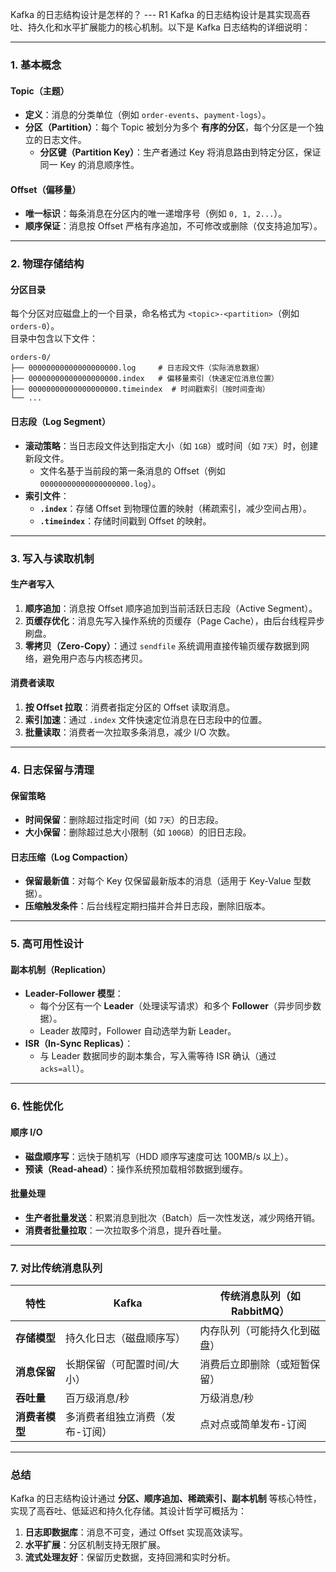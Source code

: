 Kafka 的日志结构设计是怎样的？
--- R1
Kafka 的日志结构设计是其实现高吞吐、持久化和水平扩展能力的核心机制。以下是 Kafka 日志结构的详细说明：

---

### **1. 基本概念**

#### **Topic（主题）**

- **定义**：消息的分类单位（例如 `order-events`、`payment-logs`）。
- **分区（Partition）**：每个 Topic 被划分为多个 **有序的分区**，每个分区是一个独立的日志文件。
  - **分区键（Partition Key）**：生产者通过 Key 将消息路由到特定分区，保证同一 Key 的消息顺序性。

#### **Offset（偏移量）**

- **唯一标识**：每条消息在分区内的唯一递增序号（例如 `0, 1, 2...`）。
- **顺序保证**：消息按 Offset 严格有序追加，不可修改或删除（仅支持追加写）。

---

### **2. 物理存储结构**

#### **分区目录**

每个分区对应磁盘上的一个目录，命名格式为 `<topic>-<partition>`（例如 `orders-0`）。  
目录中包含以下文件：

```
orders-0/
├── 00000000000000000000.log     # 日志段文件（实际消息数据）
├── 00000000000000000000.index   # 偏移量索引（快速定位消息位置）
├── 00000000000000000000.timeindex  # 时间戳索引（按时间查询）
└── ...
```

#### **日志段（Log Segment）**

- **滚动策略**：当日志段文件达到指定大小（如 `1GB`）或时间（如 `7天`）时，创建新段文件。
  - 文件名基于当前段的第一条消息的 Offset（例如 `00000000000000000000.log`）。
- **索引文件**：
  - **`.index`**：存储 Offset 到物理位置的映射（稀疏索引，减少空间占用）。
  - **`.timeindex`**：存储时间戳到 Offset 的映射。

---

### **3. 写入与读取机制**

#### **生产者写入**

1. **顺序追加**：消息按 Offset 顺序追加到当前活跃日志段（Active Segment）。
2. **页缓存优化**：消息先写入操作系统的页缓存（Page Cache），由后台线程异步刷盘。
3. **零拷贝（Zero-Copy）**：通过 `sendfile` 系统调用直接传输页缓存数据到网络，避免用户态与内核态拷贝。

#### **消费者读取**

1. **按 Offset 拉取**：消费者指定分区的 Offset 读取消息。
2. **索引加速**：通过 `.index` 文件快速定位消息在日志段中的位置。
3. **批量读取**：消费者一次拉取多条消息，减少 I/O 次数。

---

### **4. 日志保留与清理**

#### **保留策略**

- **时间保留**：删除超过指定时间（如 `7天`）的日志段。
- **大小保留**：删除超过总大小限制（如 `100GB`）的旧日志段。

#### **日志压缩（Log Compaction）**

- **保留最新值**：对每个 Key 仅保留最新版本的消息（适用于 Key-Value 型数据）。
- **压缩触发条件**：后台线程定期扫描并合并日志段，删除旧版本。

---

### **5. 高可用性设计**

#### **副本机制（Replication）**

- **Leader-Follower 模型**：
  - 每个分区有一个 **Leader**（处理读写请求）和多个 **Follower**（异步同步数据）。
  - Leader 故障时，Follower 自动选举为新 Leader。
- **ISR（In-Sync Replicas）**：
  - 与 Leader 数据同步的副本集合，写入需等待 ISR 确认（通过 `acks=all`）。

---

### **6. 性能优化**

#### **顺序 I/O**

- **磁盘顺序写**：远快于随机写（HDD 顺序写速度可达 100MB/s 以上）。
- **预读（Read-ahead）**：操作系统预加载相邻数据到缓存。

#### **批量处理**

- **生产者批量发送**：积累消息到批次（Batch）后一次性发送，减少网络开销。
- **消费者批量拉取**：一次拉取多个消息，提升吞吐量。

---

### **7. 对比传统消息队列**

| **特性**       | **Kafka**                       | **传统消息队列（如 RabbitMQ）** |
| -------------- | ------------------------------- | ------------------------------- |
| **存储模型**   | 持久化日志（磁盘顺序写）        | 内存队列（可能持久化到磁盘）    |
| **消息保留**   | 长期保留（可配置时间/大小）     | 消费后立即删除（或短暂保留）    |
| **吞吐量**     | 百万级消息/秒                   | 万级消息/秒                     |
| **消费者模型** | 多消费者组独立消费（发布-订阅） | 点对点或简单发布-订阅           |

---

### **总结**

Kafka 的日志结构设计通过 **分区、顺序追加、稀疏索引、副本机制** 等核心特性，实现了高吞吐、低延迟和持久化存储。其设计哲学可概括为：

1. **日志即数据库**：消息不可变，通过 Offset 实现高效读写。
2. **水平扩展**：分区机制支持无限扩展。
3. **流式处理友好**：保留历史数据，支持回溯和实时分析。
